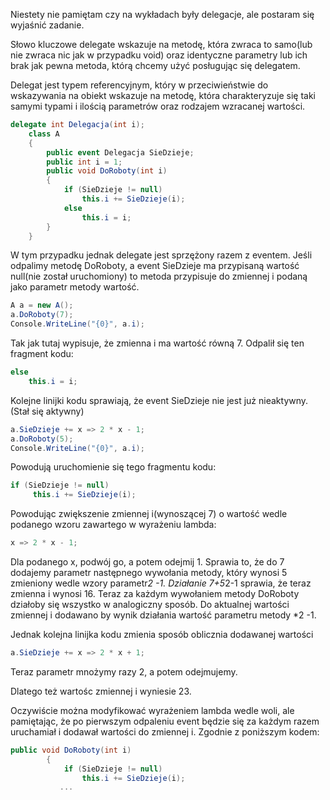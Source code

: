 Niestety nie pamiętam czy na wykładach były delegacje, ale postaram się wyjaśnić zadanie. 

Słowo kluczowe delegate wskazuje na metodę, która zwraca to samo(lub nie zwraca nic jak w przypadku void) oraz identyczne parametry lub ich brak jak pewna metoda, którą chcemy użyć posługując się delegatem. 

Delegat jest typem referencyjnym, który w przeciwieństwie do wskazywania na obiekt wskazuje na metodę, która charakteryzuje się taki samymi typami i ilością parametrów oraz rodzajem wzracanej wartości. 

```cs
delegate int Delegacja(int i);
    class A
    {
        public event Delegacja SieDzieje;
        public int i = 1;
        public void DoRoboty(int i)
        {
            if (SieDzieje != null)
                this.i += SieDzieje(i);
            else
                this.i = i;
        }
    }
```



W tym przypadku jednak delegate jest sprzężony razem z eventem.
Jeśli odpalimy metodę DoRoboty, a event SieDzieje ma przypisaną wartość null(nie został uruchomiony) to metoda przypisuje do zmiennej i podaną jako parametr metody wartość. 

```cs
A a = new A();
a.DoRoboty(7);
Console.WriteLine("{0}", a.i); 
```
Tak jak tutaj wypisuje, że zmienna i ma wartość równą 7. Odpalił się ten fragment kodu:
```cs
else
    this.i = i;
```

Kolejne linijki kodu sprawiają, że event SieDzieje nie jest już nieaktywny.(Stał się aktywny)
```cs
a.SieDzieje += x => 2 * x - 1;
a.DoRoboty(5);
Console.WriteLine("{0}", a.i);
```

Powodują uruchomienie się tego fragmentu kodu:
```cs
if (SieDzieje != null)
     this.i += SieDzieje(i);
```

Powodując zwiększenie zmiennej i(wynoszącej 7) o wartość wedle podanego wzoru zawartego w wyrażeniu lambda:
```cs
x => 2 * x - 1;
```
Dla podanego x, podwój go, a potem odejmij 1.
Sprawia to, że do 7 dodajemy parametr następnego wywołania metody, który wynosi 5 zmieniony wedle wzory parametr*2 -1.
Działanie 7+5*2-1 sprawia, że teraz zmienna i wynosi 16. 
Teraz za każdym wywołaniem metody DoRoboty działoby się wszystko w analogiczny sposób. Do aktualnej wartości zmiennej i dodawano by wynik działania wartość parametru metody *2 -1. 

Jednak kolejna linijka kodu zmienia sposób oblicznia dodawanej wartości
```cs
a.SieDzieje += x => 2 * x + 1;
```
Teraz parametr mnożymy razy 2, a potem odejmujemy. 

Dlatego też wartośc zmiennej i wyniesie 23.

Oczywiście można modyfikować wyrażeniem lambda wedle woli, ale pamiętając, że po pierwszym odpaleniu event będzie się za każdym razem uruchamiał i dodawał wartości do zmiennej i.
Zgodnie z poniższym kodem:
```cs
public void DoRoboty(int i)
        {
            if (SieDzieje != null)
                this.i += SieDzieje(i);
           ...
```
 






